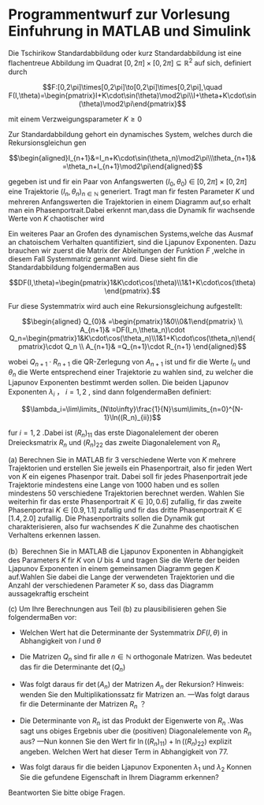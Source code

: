 # Programmentwurf zur Vorlesung Einfuhrung in MATLAB und Simulink

Die Tschirikow Standardabbildung oder kurz Standardabbildung ist eine flachentreue Abbildung im Quadrat $[0,2\pi]\times[0,2\pi]\subseteq\mathbb{R}^2$ auf sich, definiert durch

$$F:[0,2\pi]\times[0,2\pi]\to[0,2\pi]\times[0,2\pi],\quad F(I,\theta)=\begin{pmatrix}I+K\cdot\sin(\theta)\mod2\pi\\I+\theta+K\cdot\sin(\theta)\mod2\pi\end{pmatrix}$$

mit einem Verzweigungsparameter $K\geq0$

Zur Standardabbildung gehort ein dynamisches System, welches durch die Rekursionsgleichun gen

$$\begin{aligned}I_{n+1}&=I_n+K\cdot\sin(\theta_n)\mod2\pi\\\theta_{n+1}&=\theta_n+I_{n+1}\mod2\pi\end{aligned}$$

gegeben ist und fir ein Paar von Anfangswerten $( I_{0}, \theta _{0})$ $\in$ $[ 0, 2\pi ]$ $\times$ $[ 0, 2\pi ]$ eine Trajektorie $(I_{n},\theta_{n})_{n\in\mathbb{N}}$ generiert. Tragt man fir festen Parameter $K$ und mehreren Anfangswerten die Trajektorien in einem Diagramm auf,so erhalt man ein Phasenportrait.Dabei erkennt man,dass die Dynamik fir wachsende Werte von $K$ chaotischer wird

Ein weiteres Paar an Grofen des dynamischen Systems,welche das Ausmaf an chatoischem Verhalten quantifiziert, sind die Ljapunov Exponenten. Dazu brauchen wir zuerst die Matrix der Ableitungen der Funktion $F$ ,welche in diesem Fall Systemmatriz genannt wird. Diese sieht fin die Standardabbildung folgendermaBen aus

$$DF(I,\theta)=\begin{pmatrix}1&K\cdot\cos(\theta)\\1&1+K\cdot\cos(\theta)\end{pmatrix}.$$

Fur diese Systemmatrix wird auch eine Rekursionsgleichung aufgestellt:

$$\begin{aligned}
Q_{0}& =\begin{pmatrix}1&0\\0&1\end{pmatrix} \\
A_{n+1}& =DF(I_n,\theta_n)\cdot Q_n=\begin{pmatrix}1&K\cdot\cos(\theta_n)\\1&1+K\cdot\cos(\theta_n)\end{pmatrix}\cdot Q_n \\
A_{n+1}& =Q_{n+1}\cdot R_{n+1}
\end{aligned}$$

wobei $Q_{n+1}\cdot R_{n+1}$ die QR-Zerlegung von $A_{n+1}$ ist und fir die Werte $I_{n}$ und $\theta_{n}$ die Werte entsprechend einer Trajektorie zu wahlen sind, zu welcher die Ljapunov Exponenten bestimmt werden sollen. Die beiden Ljapunov Exponenten $\lambda_{i}$ ， $i=1,2$ , sind dann folgendermaBen definiert:

$$\lambda_i=\lim\limits_{N\to\infty}\frac{1}{N}\sum\limits_{n=0}^{N-1}\ln((R_n)_{ii})$$

fur $i=1,2$ .Dabei ist $(R_{n})_{11}$ das erste Diagonalelement der oberen Dreiecksmatrix $R_{n}$ und $(R_{n})_{22}$ das zweite Diagonalelement von $R_{n}$

(a) Berechnen Sie in MATLAB fir 3 verschiedene Werte von $K$ mehrere Trajektorien und erstellen Sie jeweils ein Phasenportrait, also fir jeden Wert von $K$ ein eigenes Phasenpor trait. Dabei soll fir jedes Phasenportrait jede Trajektorie mindestens eine Lange von 1000 haben und es sollen mindestens 50 verschiedene Trajektorien berechnet werden. Wahlen Sie weiterhin fir das erste Phasenportrait $K\in]0,0.6]$ zufallig, fir das zweite Phasenportrai $K\in[0.9,1.1]$ zufallig und fir das dritte Phasenportrait $K\in[1.4,2.0]$ zufallig. Die Phasenportraits sollen die Dynamik gut charakterisieren, also fur wachsendes $K$ die Zunahme des chaotischen Verhaltens erkennen lassen.

(b）Berechnen Sie in MATLAB die Ljapunov Exponenten in Abhangigkeit des Parameters $K$ fir $K$ von $U$ bis 4 und tragen Sie die Werte der beiden Ljapunov Exponenten in einem gemeinsamen Diagramm gegen $K$ auf.Wahlen Sie dabei die Lange der verwendeten Trajektorien und die Anzahl der verschiedenen Parameter $K$ so, dass das Diagramm aussagekraftig erscheint

(c) Um Ihre Berechnungen aus Teil (b) zu plausibilisieren gehen Sie folgendermaBen vor:

 - Welchen Wert hat die Determinante der Systemmatrix $DF(I,\theta)$ in Abhangigkeit von $I$ und $\theta$

 - Die Matrizen $Q_{n}$ sind fir alle $n\in\mathbb{N}$ orthogonale Matrizen. Was bedeutet das fir die Determinante $\operatorname*{det}(Q_{n})$

 - Was folgt daraus fir $\operatorname{det}(A_{n})$ der Matrizen $A_n$ der Rekursion? Hinweis: wenden Sie den Multiplikationssatz fir Matrizen an. —Was folgt daraus fir die Determinante der Matrizen $R_{n}$ ？

 - Die Determinante von $R_{n}$ ist das Produkt der Eigenwerte von $R_{n}$ .Was sagt uns obiges Ergebnis uber die (positiven) Diagonalelemente von $R_{n}$ aus? —Nun konnen Sie den Wert fir $\ln((R_{n})_{11})+\ln((R_{n})_{22})$ explizit angeben. Welchen Wert hat dieser Term in Abhangigkeit von 77.

 - Was folgt daraus fir die beiden Ljapunov Exponenten $\lambda_{1}$ und $\lambda_{2}$ Konnen Sie die gefundene Eigenschaft in Ihrem Diagramm erkennen?

Beantworten Sie bitte obige Fragen.
